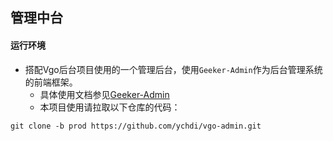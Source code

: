 ## 管理中台

#### 运行环境
- 搭配Vgo后台项目使用的一个管理后台，使用`Geeker-Admin`作为后台管理系统的前端框架。
  - 具体使用文档参见[Geeker-Admin](https://docs.spicyboy.cn/)
  - 本项目使用请拉取以下仓库的代码：
 ```shell
 git clone -b prod https://github.com/ychdi/vgo-admin.git
```
